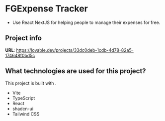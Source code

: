 # FGExpense Tracker
- Use React NextJS for helping people to manage their expenses for free.

## Project info

**URL**: https://lovable.dev/projects/33dc0deb-1cdb-4d78-82a5-174648f0bd5c

## What technologies are used for this project?

This project is built with .

- Vite
- TypeScript
- React
- shadcn-ui
- Tailwind CSS

